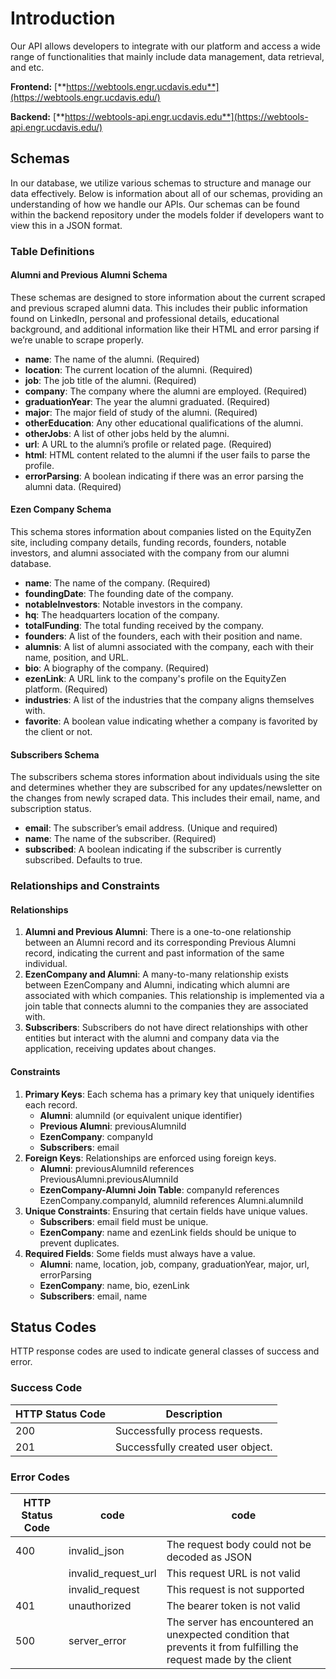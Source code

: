 # **Introduction**

Our API allows developers to integrate with our platform and access a wide range of functionalities that mainly include data management, data retrieval, and etc.

**Frontend:** [**https://webtools.engr.ucdavis.edu**](https://webtools.engr.ucdavis.edu/)

**Backend:** [**https://webtools-api.engr.ucdavis.edu**](https://webtools-api.engr.ucdavis.edu/)

## **Schemas**

In our database, we utilize various schemas to structure and manage our data effectively. Below is information about all of our schemas, providing an understanding of how we handle our APIs. Our schemas can be found within the backend repository under the models folder if developers want to view this in a JSON format.

### **Table Definitions**

#### **Alumni and Previous Alumni Schema**

These schemas are designed to store information about the current scraped and previous scraped alumni data. This includes their public information found on LinkedIn, personal and professional details, educational background, and additional information like their HTML and error parsing if we’re unable to scrape properly.

- **name**: The name of the alumni. (Required)
- **location**: The current location of the alumni. (Required)
- **job**: The job title of the alumni. (Required)
- **company**: The company where the alumni are employed. (Required)
- **graduationYear**: The year the alumni graduated. (Required)
- **major**: The major field of study of the alumni. (Required)
- **otherEducation**: Any other educational qualifications of the alumni.
- **otherJobs**: A list of other jobs held by the alumni.
- **url**: A URL to the alumni’s profile or related page. (Required)
- **html**: HTML content related to the alumni if the user fails to parse the profile.
- **errorParsing**: A boolean indicating if there was an error parsing the alumni data. (Required)

#### **Ezen Company Schema**

This schema stores information about companies listed on the EquityZen site, including company details, funding records, founders, notable investors, and alumni associated with the company from our alumni database.

- **name**: The name of the company. (Required)
- **foundingDate**: The founding date of the company.
- **notableInvestors**: Notable investors in the company.
- **hq**: The headquarters location of the company.
- **totalFunding**: The total funding received by the company.
- **founders**: A list of the founders, each with their position and name.
- **alumnis**: A list of alumni associated with the company, each with their name, position, and URL.
- **bio**: A biography of the company. (Required)
- **ezenLink**: A URL link to the company's profile on the EquityZen platform. (Required)
- **industries**: A list of the industries that the company aligns themselves with.
- **favorite**: A boolean value indicating whether a company is favorited by the client or not. 

#### **Subscribers Schema**

The subscribers schema stores information about individuals using the site and determines whether they are subscribed for any updates/newsletter on the changes from newly scraped data. This includes their email, name, and subscription status.

- **email**: The subscriber’s email address. (Unique and required)
- **name**: The name of the subscriber. (Required)
- **subscribed**: A boolean indicating if the subscriber is currently subscribed. Defaults to true.

### **Relationships and Constraints**

#### **Relationships**

1. **Alumni and Previous Alumni**: There is a one-to-one relationship between an Alumni record and its corresponding Previous Alumni record, indicating the current and past information of the same individual.
2. **EzenCompany and Alumni**: A many-to-many relationship exists between EzenCompany and Alumni, indicating which alumni are associated with which companies. This relationship is implemented via a join table that connects alumni to the companies they are associated with.
3. **Subscribers**: Subscribers do not have direct relationships with other entities but interact with the alumni and company data via the application, receiving updates about changes.

#### **Constraints**

1. **Primary Keys**: Each schema has a primary key that uniquely identifies each record.
    - **Alumni**: alumniId (or equivalent unique identifier)
    - **Previous Alumni**: previousAlumniId
    - **EzenCompany**: companyId
    - **Subscribers**: email
2. **Foreign Keys**: Relationships are enforced using foreign keys.
    - **Alumni**: previousAlumniId references PreviousAlumni.previousAlumniId
    - **EzenCompany-Alumni Join Table**: companyId references EzenCompany.companyId, alumniId references Alumni.alumniId
3. **Unique Constraints**: Ensuring that certain fields have unique values.
    - **Subscribers**: email field must be unique.
    - **EzenCompany**: name and ezenLink fields should be unique to prevent duplicates.
4. **Required Fields**: Some fields must always have a value.
    - **Alumni**: name, location, job, company, graduationYear, major, url, errorParsing
    - **EzenCompany**: name, bio, ezenLink
    - **Subscribers**: email, name

## **Status Codes**

HTTP response codes are used to indicate general classes of success and error.

### **Success Code**

| **HTTP Status Code** | **Description** |
| --- | --- |
| 200 | Successfully process requests. |
| 201 | Successfully created user object. |

### **Error Codes**

| **HTTP Status Code** | **code** | **code** |
| --- | --- | --- |
| 400 | invalid_json | The request body could not be decoded as JSON |
|     | invalid_request_url | This request URL is not valid |
|     | invalid_request | This request is not supported |
| 401 | unauthorized | The bearer token is not valid |
| 500 | server_error | The server has encountered an unexpected condition that prevents it from fulfilling the request made by the client |

###
